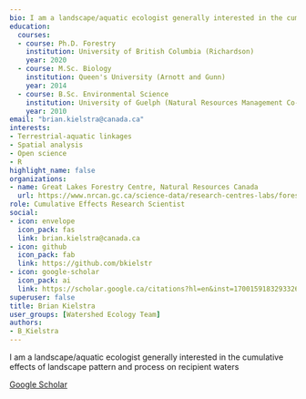 ```yaml
--- 
bio: I am a landscape/aquatic ecologist generally interested in the cumulative effects of landscape pattern and process on recipient waters
education:
  courses:
  - course: Ph.D. Forestry
    institution: University of British Columbia (Richardson)
    year: 2020
  - course: M.Sc. Biology
    institution: Queen's University (Arnott and Gunn)
    year: 2014
  - course: B.Sc. Environmental Science
    institution: University of Guelph (Natural Resources Management Co-op)
    year: 2010
email: "brian.kielstra@canada.ca"
interests:
- Terrestrial-aquatic linkages
- Spatial analysis
- Open science
- R
highlight_name: false
organizations:
- name: Great Lakes Forestry Centre, Natural Resources Canada
  url: https://www.nrcan.gc.ca/science-data/research-centres-labs/forestry-research-centres/great-lakes-forestry-centre/13459
role: Cumulative Effects Research Scientist
social:
- icon: envelope
  icon_pack: fas
  link: brian.kielstra@canada.ca
- icon: github
  icon_pack: fab
  link: https://github.com/bkielstr
- icon: google-scholar
  icon_pack: ai
  link: https://scholar.google.ca/citations?hl=en&inst=17001591832933267808&user=qaB6gp8AAAAJ
superuser: false
title: Brian Kielstra
user_groups: [Watershed Ecology Team]
authors:
- B_Kielstra
---
```




I am a landscape/aquatic ecologist generally interested in the cumulative effects of landscape pattern and process on recipient waters



[Google Scholar](https://scholar.google.ca/citations?hl=en&inst=17001591832933267808&user=qaB6gp8AAAAJ)
